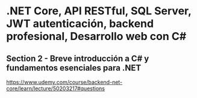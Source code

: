 # .NET Core, API RESTful, SQL Server, JWT autenticación, backend profesional, Desarrollo web con C#

## Section 2 - Breve introducción a C# y fundamentos esenciales para .NET

<https://www.udemy.com/course/backend-net-core/learn/lecture/50203217#questions>
